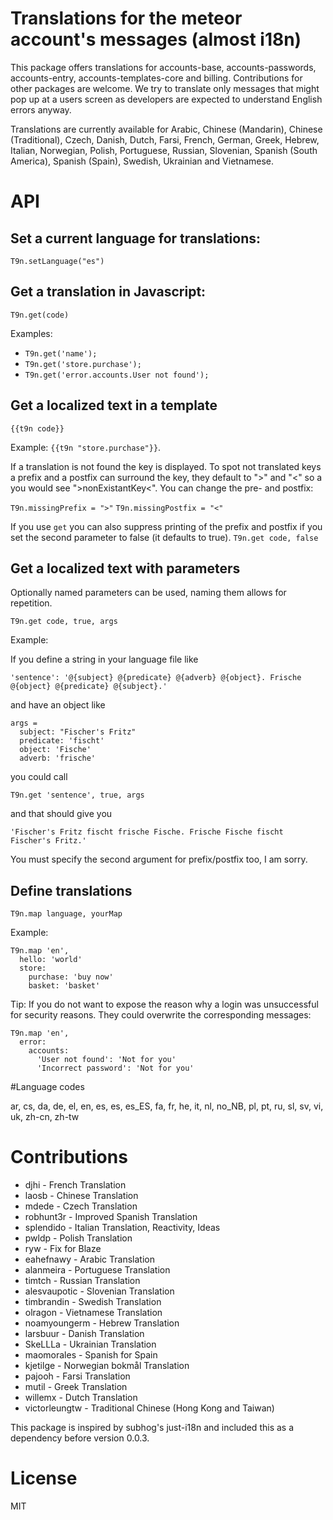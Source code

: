 # Translations for the meteor account's messages (almost i18n)

This package offers translations for accounts-base, accounts-passwords, accounts-entry, accounts-templates-core and billing. Contributions for other packages are welcome. We try to translate only messages that might pop up at a users screen as developers are expected to understand English errors anyway.

Translations are currently available for Arabic, Chinese (Mandarin), Chinese (Traditional), Czech, Danish, Dutch, Farsi, French, German, Greek, Hebrew, Italian, Norwegian, Polish, Portuguese, Russian, Slovenian, Spanish (South America), Spanish (Spain), Swedish, Ukrainian and Vietnamese.

# API

##  Set a current language for translations: 
`T9n.setLanguage("es")`


## Get a translation in Javascript:

`T9n.get(code)`

Examples:
* `T9n.get('name');`
* `T9n.get('store.purchase');`
* `T9n.get('error.accounts.User not found');`

## Get a localized text in a template

`{{t9n code}}`

Example: `{{t9n "store.purchase"}}`.

If a translation is not found the key is displayed. To spot not translated keys a prefix and a postfix can surround the key, they default to ">" and "<" so a you would see ">nonExistantKey<". You can change the pre- and postfix: 

`T9n.missingPrefix = ">"`
`T9n.missingPostfix = "<"`

If you use `get` you can also suppress printing of the prefix and postfix if you set the second parameter to false (it defaults to true).
`T9n.get code, false`

## Get a localized text with parameters

Optionally named parameters can be used, naming them allows for repetition.

`T9n.get code, true, args `

Example: 
  
  If you define a string in your language file like
  
    'sentence': '@{subject} @{predicate} @{adverb} @{object}. Frische @{object} @{predicate} @{subject}.'

  and have an object like
  
    args = 
      subject: "Fischer's Fritz"
      predicate: 'fischt'
      object: 'Fische'
      adverb: 'frische'
      
  you could call
  
    T9n.get 'sentence', true, args
    
  and that should give you
  
    'Fischer's Fritz fischt frische Fische. Frische Fische fischt Fischer's Fritz.'

  You must specify the second argument for prefix/postfix too, I am sorry.
  

## Define translations

`T9n.map language, yourMap`

Example:

    T9n.map 'en',
      hello: 'world'
      store:
        purchase: 'buy now'
        basket: 'basket'
        
Tip: If you do not want to expose the reason why a login was unsuccessful for security reasons. They could overwrite the corresponding messages:

    T9n.map 'en',
      error:
        accounts:
          'User not found': 'Not for you'
          'Incorrect password': 'Not for you'

#Language codes

ar, cs, da, de, el, en, es, es, es_ES, fa, fr, he, it, nl, no_NB, pl, pt, ru, sl, sv, vi, uk, zh-cn, zh-tw

# Contributions
* djhi - French Translation
* laosb - Chinese Translation
* mdede - Czech Translation
* robhunt3r - Improved Spanish Translation
* splendido - Italian Translation, Reactivity, Ideas
* pwldp - Polish Translation
* ryw - Fix for Blaze
* eahefnawy - Arabic Translation
* alanmeira - Portuguese Translation
* timtch - Russian Translation
* alesvaupotic - Slovenian Translation
* timbrandin - Swedish Translation
* olragon - Vietnamese Translation
* noamyoungerm - Hebrew Translation
* larsbuur - Danish Translation
* SkeLLLa - Ukrainian Translation
* maomorales - Spanish for Spain
* kjetilge - Norwegian bokmål Translation
* pajooh - Farsi Translation
* mutil - Greek Translation
* willemx - Dutch Translation
* victorleungtw - Traditional Chinese (Hong Kong and Taiwan)

This package is inspired by subhog's just-i18n and included this as a dependency before version 0.0.3.

# License

MIT
